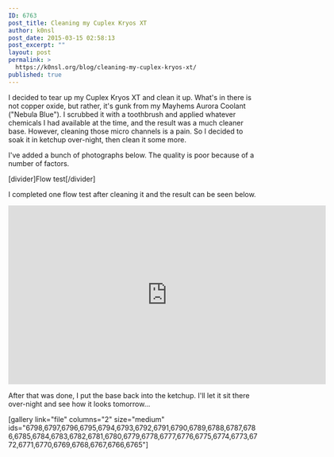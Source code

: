 ```yaml
---
ID: 6763
post_title: Cleaning my Cuplex Kryos XT
author: k0nsl
post_date: 2015-03-15 02:58:13
post_excerpt: ""
layout: post
permalink: >
  https://k0nsl.org/blog/cleaning-my-cuplex-kryos-xt/
published: true
---
```

I decided to tear up my Cuplex Kryos XT and clean it up. What's in there is not copper oxide, but rather, it's gunk from my Mayhems Aurora Coolant ("Nebula Blue"). I scrubbed it with a toothbrush and applied whatever chemicals I had available at the time, and the result was a much cleaner base. However, cleaning those micro channels is a pain. So I decided to soak it in ketchup over-night, then clean it some more.

I've added a bunch of photographs below. The quality is poor because of a number of factors.

[divider]Flow test[/divider]

I completed one flow test after cleaning it and the result can be seen below.

<iframe width="640" height="360" src="https://www.youtube-nocookie.com/embed/ur5wLe3kydM?rel=0&amp;showinfo=0" frameborder="0" allowfullscreen></iframe>

After that was done, I put the base back into the ketchup. I'll let it sit there over-night and see how it looks tomorrow...<img class='wpml_ico' alt='' src='https://k0nsl.org/blog/k1/plugins/wp-monalisa/icons/icon_e_wink.gif' />

[gallery link="file" columns="2" size="medium" ids="6798,6797,6796,6795,6794,6793,6792,6791,6790,6789,6788,6787,6786,6785,6784,6783,6782,6781,6780,6779,6778,6777,6776,6775,6774,6773,6772,6771,6770,6769,6768,6767,6766,6765"]